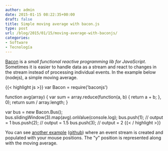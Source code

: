 ```yaml
---
author: admin
date: 2015-01-15 08:22:35+00:00
draft: false
title: Simple moving average with bacon.js
type: post
url: /blog/2015/01/15/moving-average-with-baconjs/
categories:
- Software
- Tecnología
---
```


[Bacon](https://baconjs.github.io/) is a _small functional reactive programming lib for JavaScript_. Sometimes it is easier to handle data as a stream and react to changes in the stream instead of processing individual events. In the example below (nodejs), a simple moving average.


{{< highlight js >}}
var Bacon = require('baconjs')

function avg(array) {
  var sum = array.reduce(function(a, b) { return a + b; }, 0);
  return sum / array.length;
}

var bus = new Bacon.Bus();
bus.slidingWindow(3).map(avg).onValue(console.log);
bus.push(1); // output = 1
bus.push(2); // output = 1.5
bus.push(3); // output = 2
{{< / highlight >}}


You can see [another example](http://guidogarcia.net/demos/bacon/) ([github](https://github.com/palmerabollo/test-bacon)) where an event stream is created and populated with your mouse positions. The "y" position is represented along with the moving average.
